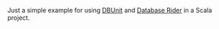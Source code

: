 Just a simple example for using [DBUnit](http://dbunit.sourceforge.net/) and [Database Rider](https://database-rider.github.io/database-rider/) in a Scala project.